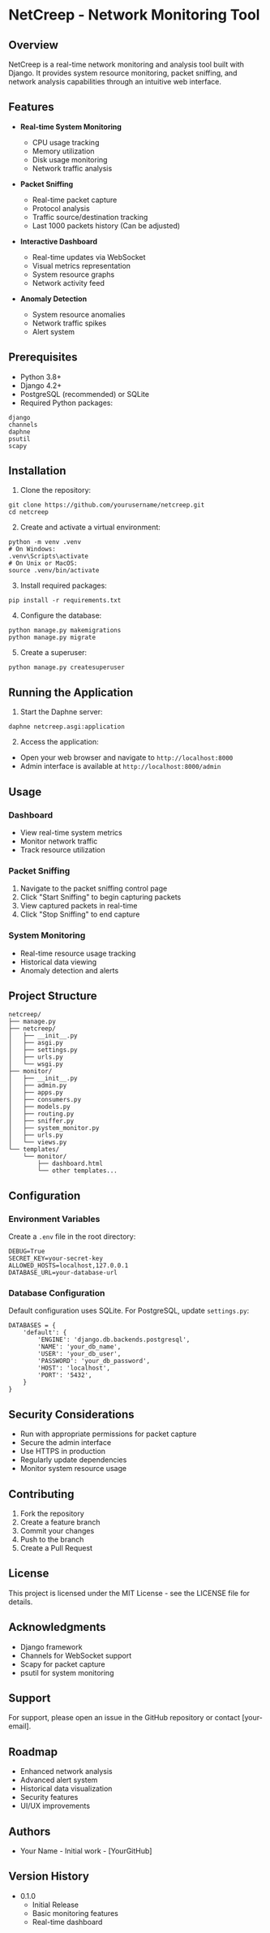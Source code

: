 # NetCreep - Network Monitoring Tool

## Overview
NetCreep is a real-time network monitoring and analysis tool built with Django. It provides system resource monitoring, packet sniffing, and network analysis capabilities through an intuitive web interface.

## Features
- **Real-time System Monitoring**
  - CPU usage tracking
  - Memory utilization
  - Disk usage monitoring
  - Network traffic analysis

- **Packet Sniffing**
  - Real-time packet capture
  - Protocol analysis
  - Traffic source/destination tracking
  - Last 1000 packets history (Can be adjusted)

- **Interactive Dashboard**
  - Real-time updates via WebSocket
  - Visual metrics representation
  - System resource graphs
  - Network activity feed

- **Anomaly Detection**
  - System resource anomalies
  - Network traffic spikes
  - Alert system

## Prerequisites
- Python 3.8+
- Django 4.2+
- PostgreSQL (recommended) or SQLite
- Required Python packages:
```
django
channels
daphne
psutil
scapy
```

## Installation

1. Clone the repository:
```
git clone https://github.com/yourusername/netcreep.git
cd netcreep
```

2. Create and activate a virtual environment:
```
python -m venv .venv
# On Windows:
.venv\Scripts\activate
# On Unix or MacOS:
source .venv/bin/activate
```

3. Install required packages:
```
pip install -r requirements.txt
```

4. Configure the database:
```
python manage.py makemigrations
python manage.py migrate
```

5. Create a superuser:
```
python manage.py createsuperuser
```

## Running the Application

1. Start the Daphne server:
```
daphne netcreep.asgi:application
```

2. Access the application:
- Open your web browser and navigate to `http://localhost:8000`
- Admin interface is available at `http://localhost:8000/admin`

## Usage

### Dashboard
- View real-time system metrics
- Monitor network traffic
- Track resource utilization

### Packet Sniffing
1. Navigate to the packet sniffing control page
2. Click "Start Sniffing" to begin capturing packets
3. View captured packets in real-time
4. Click "Stop Sniffing" to end capture

### System Monitoring
- Real-time resource usage tracking
- Historical data viewing
- Anomaly detection and alerts

## Project Structure
```
netcreep/
├── manage.py
├── netcreep/
│   ├── __init__.py
│   ├── asgi.py
│   ├── settings.py
│   ├── urls.py
│   └── wsgi.py
├── monitor/
│   ├── __init__.py
│   ├── admin.py
│   ├── apps.py
│   ├── consumers.py
│   ├── models.py
│   ├── routing.py
│   ├── sniffer.py
│   ├── system_monitor.py
│   ├── urls.py
│   └── views.py
└── templates/
    └── monitor/
        ├── dashboard.html
        └── other templates...
```

## Configuration

### Environment Variables
Create a `.env` file in the root directory:
```
DEBUG=True
SECRET_KEY=your-secret-key
ALLOWED_HOSTS=localhost,127.0.0.1
DATABASE_URL=your-database-url
```

### Database Configuration
Default configuration uses SQLite. For PostgreSQL, update `settings.py`:
```
DATABASES = {
    'default': {
        'ENGINE': 'django.db.backends.postgresql',
        'NAME': 'your_db_name',
        'USER': 'your_db_user',
        'PASSWORD': 'your_db_password',
        'HOST': 'localhost',
        'PORT': '5432',
    }
}
```

## Security Considerations
- Run with appropriate permissions for packet capture
- Secure the admin interface
- Use HTTPS in production
- Regularly update dependencies
- Monitor system resource usage

## Contributing
1. Fork the repository
2. Create a feature branch
3. Commit your changes
4. Push to the branch
5. Create a Pull Request

## License
This project is licensed under the MIT License - see the LICENSE file for details.

## Acknowledgments
- Django framework
- Channels for WebSocket support
- Scapy for packet capture
- psutil for system monitoring

## Support
For support, please open an issue in the GitHub repository or contact [your-email].

## Roadmap
- Enhanced network analysis
- Advanced alert system
- Historical data visualization
- Security features
- UI/UX improvements

## Authors
- Your Name - Initial work - [YourGitHub]

## Version History
- 0.1.0
  - Initial Release
  - Basic monitoring features
  - Real-time dashboard